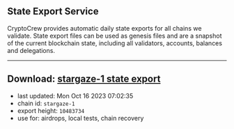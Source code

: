 ## State Export Service
CryptoCrew provides automatic daily state exports for all chains we validate. State export files can be used as genesis files and are a snapshot of the current blockchain state, including all validators, accounts, balances and delegations.

---
**Download: [stargaze-1 state export](https://dl.ccvalidators.com/SERVICE/stargaze/stargaze-1_export_10483734.json)**
---

- last updated: Mon Oct 16 2023 07:02:35
- chain id: `stargaze-1`
- export height: `10483734`
- use for: airdrops, local tests, chain recovery
